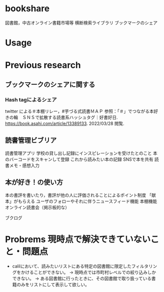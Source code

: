 # bookshare
図書館，中古オンライン書籍市場等 横断検索ライブラリ
ブックマークのシェア

# Usage

# Previous research

## ブックマークのシェアに関する
### Hash tagによるシェア
twitter による＃本棚リレー，#芋づる式読書ＭＡＰ
参照：「＃」でつながる本好きの輪　ＳＮＳで拡散する読書系ハッシュタグ｜好書好日. https://book.asahi.com/article/13389133. 2022/03/28 閲覧.

## 読書管理ビブリア 
読書管理アプリ
学校の貸し出し記録にインスピレーションを受けたとのこと
本のバーコードをスキャンして登録
これから読みたい本の記録
SNSで本を共有
読書メモ・感想入力

## 本が好き！の使い方
本の書評を書いたり，書評が他の人に評価されることによるポイント制度
「献本」がもらえる
ユーザのフォローやそれに伴うニュースフィード機能
本棚機能
オンライン読書会（掲示板的な）

ブクログ

# Probrems 現時点で解決できていないこと・問題点
- calilにおいて、読みたいリストにある特定の図書館に限定したフィルタリングをかけることができない。
-> 現時点では市町村レベルでの絞り込みしかできない。
-> ある図書館に行ったときに、その図書館で取り扱っている書籍のみをリストにして表示して欲しい。